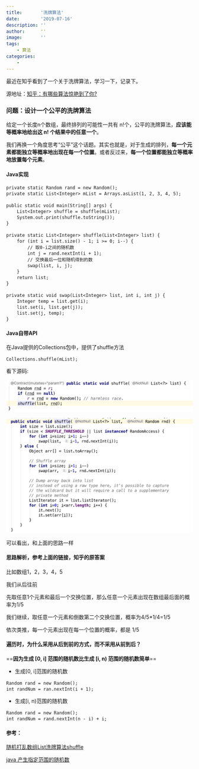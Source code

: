 ```yaml
---
title:       '洗牌算法'
date:        '2019-07-16'
description: ''
author:      ''
image:       ''
tags:
    - 算法
categories:
    - 
---
```


最近在知乎看到了一个关于洗牌算法，学习一下，记录下。

源地址：[知乎：有哪些算法惊艳到了你?](https://www.zhihu.com/question/26934313/answer/743798587)

<!--more-->

### 问题：设计一个公平的洗牌算法

给定一个长度n个数组，最终排列的可能性一共有 n!个，公平的洗牌算法，**应该能等概率地给出这 n! 个结果中的任意一个**。

我们再换一个角度思考“公平”这个话题。其实也就是，对于生成的排列，**每一个元素都能独立等概率地出现在每一个位置**。或者反过来，**每一个位置都能独立等概率地放置每个元素**。

#### Java实现

```
private static Random rand = new Random();
private static List<Integer> mList = Arrays.asList(1, 2, 3, 4, 5);

public static void main(String[] args) {
    List<Integer> shuffle = shuffle(mList);
    System.out.print(shuffle.toString());
}

private static List<Integer> shuffle(List<Integer> list) {
    for (int i = list.size() - 1; i >= 0; i--) {
        // 取0-i之间的随机数
        int j = rand.nextInt(i + 1);
        // 交换最后一位和随机得到的数
        swap(list, i, j);
    }
    return list;
}

private static void swap(List<Integer> list, int i, int j) {
    Integer temp = list.get(i);
    list.set(i, list.get(j));
    list.set(j, temp);
}
```

#### Java自带API

在Java提供的Collections包中，提供了shuffle方法

```
Collections.shuffle(mList);
```

看下源码:

![](https://raw.githubusercontent.com/wmszhe/pichub/master/imgs/shuffle_java_2019_7_16_11_21_29.png)

![](https://raw.githubusercontent.com/wmszhe/pichub/master/imgs/shuffle_java_2019_7_16_11_21_56.png)

可以看出，和上面的思路一样


#### 思路解析，参考上面的链接，知乎的原答案

比如数组1，2，3，4，5

我们从后往前

先取任意1个元素和最后一个交换位置，那么任意一个元素出现在数组最后面的概率为1/5

我们继续，取任意一个元素和倒数第二个交换位置，概率为4/5*1/4=1/5

依次类推，每一个元素出现在每一个位置的概率，都是 1/5


#### 遍历时，为什么采用从后到前的方式，而不采用从前到后？

==**因为生成 [0, i] 范围的随机数比生成 [i, n) 范围的随机数简单**==

* 生成[0, i]范围的随机数

```
Random rand = new Random();
int randNum = ran.nextInt(i + 1);
```

* 生成[i, n)范围的随机数

```
Random rand = new Random();
int randNum = rand.nextInt(n - i) + i;
```

#### 参考：

[随机打乱数组List洗牌算法shuffle](https://justdo2008.iteye.com/blog/1927222)


[java 产生指定范围的随机数](https://github.com/giantray/stackoverflow-java-top-qa/blob/master/contents/generating-random-integers-in-a-range-with-Java.md)